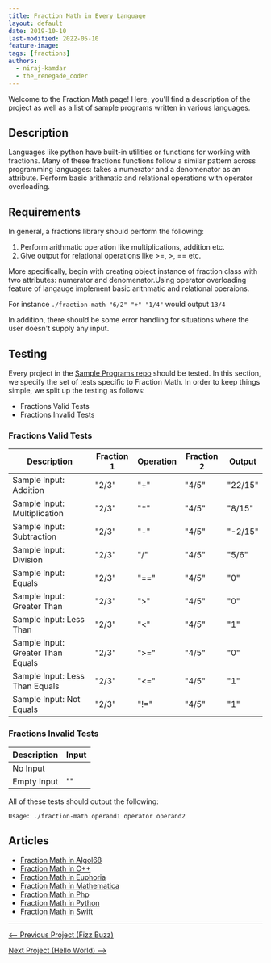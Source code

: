 ```yaml
---
title: Fraction Math in Every Language
layout: default
date: 2019-10-10
last-modified: 2022-05-10
feature-image:
tags: [fractions]
authors:
  - niraj-kamdar
  - the_renegade_coder
---
```


Welcome to the Fraction Math page! Here, you'll find a description of the project as well as a list of sample programs written in various languages.

## Description

Languages like python have built-in utilities or functions for working with fractions.
Many of these fractions functions follow a similar pattern across programming languages: 
takes a numerator and a denomenator as an attribute.
Perform basic arithmatic and relational operations with operator overloading.


## Requirements

In general, a fractions library should perform the following:

1. Perform arithmatic operation like multiplications, addition etc.
2. Give output for relational operations like >=, >, == etc.

More specifically, begin with creating object instance of fraction class with two attributes:
numerator and denomenator.Using operator overloading feature of langauge implement basic arithmatic
and relational operaions.

For instance `./fraction-math "6/2" "+" "1/4"` would output `13/4`

In addition, there should be some error handling for situations where the user
doesn't supply any input.


## Testing

Every project in the [Sample Programs repo](https://github.com/TheRenegadeCoder/sample-programs) should be tested.
In this section, we specify the set of tests specific to Fraction Math.
In order to keep things simple, we split up the testing as follows:

- Fractions Valid Tests
- Fractions Invalid Tests

### Fractions Valid Tests

| Description | Fraction 1 | Operation | Fraction 2 | Output |
| ----------- | ---------- | --------- | ---------- | ------ |
| Sample Input: Addition | "2/3" | "+" | "4/5" | "22/15" |
| Sample Input: Multiplication | "2/3" | "*" | "4/5" | "8/15" |
| Sample Input: Subtraction | "2/3" | "-" | "4/5" | "-2/15" |
| Sample Input: Division | "2/3" | "/" | "4/5" | "5/6" |
| Sample Input: Equals | "2/3" | "==" | "4/5" | "0" |
| Sample Input: Greater Than | "2/3" | ">" | "4/5" | "0" |
| Sample Input: Less Than | "2/3" | "<" | "4/5" | "1" |
| Sample Input: Greater Than Equals | "2/3" | ">=" | "4/5" | "0" |
| Sample Input: Less Than Equals | "2/3" | "<=" | "4/5" | "1" |
| Sample Input: Not Equals | "2/3" | "!=" | "4/5" | "1" |

### Fractions Invalid Tests

| Description | Input |
| ----------- | ----- |
| No Input |  |
| Empty Input | "" |

All of these tests should output the following:

```
Usage: ./fraction-math operand1 operator operand2
```


## Articles

- [Fraction Math in Algol68](https://sampleprograms.io/projects/fraction-math/algol68)
- [Fraction Math in C++](https://sampleprograms.io/projects/fraction-math/c-plus-plus)
- [Fraction Math in Euphoria](https://sampleprograms.io/projects/fraction-math/euphoria)
- [Fraction Math in Mathematica](https://sampleprograms.io/projects/fraction-math/mathematica)
- [Fraction Math in Php](https://sampleprograms.io/projects/fraction-math/php)
- [Fraction Math in Python](https://sampleprograms.io/projects/fraction-math/python)
- [Fraction Math in Swift](https://sampleprograms.io/projects/fraction-math/swift)

***

<nav class="project-nav">

<div id="prev" markdown="1">

[<-- Previous Project (Fizz Buzz)](https://sampleprograms.io/projects/fizz-buzz)

</div>

<div id="next" markdown="1">

[Next Project (Hello World) -->](https://sampleprograms.io/projects/hello-world)

</div>

</nav>